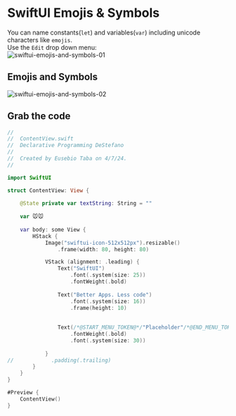 # SwiftUI Emojis & Symbols
You can name constants(`let`) and variables(`var`) including unicode characters like `emojis`.<br>
Use the `Edit` drop down menu:<br>
![swiftui-emojis-and-symbols-01](https://github.com/danielurra/swift-ui-emojis-and-symbols/assets/51704179/529df2cc-5589-4d6f-bae5-69c8d49a5702)

## Emojis and Symbols 
![swiftui-emojis-and-symbols-02](https://github.com/danielurra/swift-ui-emojis-and-symbols/assets/51704179/d10b3101-cf09-46d5-a5cc-4142ae6e2640)

## Grab the code
```swift
//
//  ContentView.swift
//  Declarative Programming DeStefano
//
//  Created by Eusebio Taba on 4/7/24.
//

import SwiftUI

struct ContentView: View {
    
    @State private var textString: String = ""
    
    var 🐭🐭
    
    var body: some View {
        HStack {
            Image("swiftui-icon-512x512px").resizable()
                .frame(width: 80, height: 80)

            VStack (alignment: .leading) {
                Text("SwiftUI")
                    .font(.system(size: 25))
                    .fontWeight(.bold)
                
                Text("Better Apps. Less code")
                    .font(.system(size: 16))
                    .frame(height: 10)
                
                
                Text(/*@START_MENU_TOKEN@*/"Placeholder"/*@END_MENU_TOKEN@*/)
                    .fontWeight(.bold)
                    .font(.system(size: 30))
                
            }
//            .padding(.trailing)
        }
    }
}

#Preview {
    ContentView()
}

```

